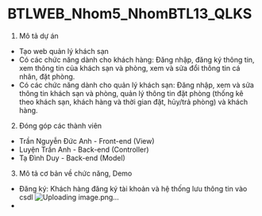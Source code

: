 # BTLWEB_Nhom5_NhomBTL13_QLKS
1. Mô tả dự án
- Tạo web quản lý khách sạn 
- Có các chức năng dành cho khách hàng: Đăng nhập, đăng ký thông tin, xem thông tin của khách sạn và phòng, xem và sửa đổi thông tin cá nhân, đặt phòng.
- Có các chức năng dành cho quản lý khách sạn: Đăng nhập, xem và sửa thông tin khách sạn và phòng, quản lý thông tin đặt phòng (thống kê theo khách sạn, khách hàng và thời gian đặt, hủy/trả phòng) và khách hàng.
2. Đóng góp các thành viên
- Trần Nguyễn Đức Anh - Front-end (View)
- Luyện Trần Anh - Back-end (Controller)
- Tạ Đình Duy - Back-end (Model)
3. Mô tả cơ bản về chức năng, Demo
- Đăng ký: Khách hàng đăng ký tài khoản và hệ thống lưu thông tin vào csdl
![Uploading image.png…]()
- 
